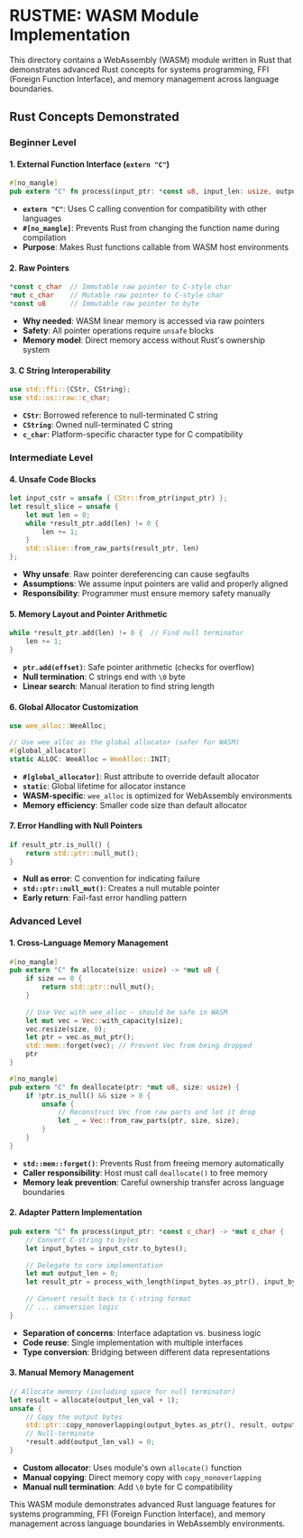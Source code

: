 # RUSTME: WASM Module Implementation

This directory contains a WebAssembly (WASM) module written in Rust that demonstrates advanced Rust concepts for systems programming, FFI (Foreign Function Interface), and memory management across language boundaries.

## Rust Concepts Demonstrated

### Beginner Level

#### **1. External Function Interface (`extern "C"`)**
```rust
#[no_mangle]
pub extern "C" fn process(input_ptr: *const u8, input_len: usize, output_len: *mut usize) -> *mut u8
```
- **`extern "C"`**: Uses C calling convention for compatibility with other languages
- **`#[no_mangle]`**: Prevents Rust from changing the function name during compilation
- **Purpose**: Makes Rust functions callable from WASM host environments

#### **2. Raw Pointers**
```rust
*const c_char  // Immutable raw pointer to C-style char
*mut c_char    // Mutable raw pointer to C-style char
*const u8      // Immutable raw pointer to byte
```
- **Why needed**: WASM linear memory is accessed via raw pointers
- **Safety**: All pointer operations require `unsafe` blocks
- **Memory model**: Direct memory access without Rust's ownership system

#### **3. C String Interoperability**
```rust
use std::ffi::{CStr, CString};
use std::os::raw::c_char;
```
- **`CStr`**: Borrowed reference to null-terminated C string
- **`CString`**: Owned null-terminated C string
- **`c_char`**: Platform-specific character type for C compatibility

### Intermediate Level

#### **4. Unsafe Code Blocks**
```rust
let input_cstr = unsafe { CStr::from_ptr(input_ptr) };
let result_slice = unsafe {
    let mut len = 0;
    while *result_ptr.add(len) != 0 {
        len += 1;
    }
    std::slice::from_raw_parts(result_ptr, len)
};
```
- **Why unsafe**: Raw pointer dereferencing can cause segfaults
- **Assumptions**: We assume input pointers are valid and properly aligned
- **Responsibility**: Programmer must ensure memory safety manually

#### **5. Memory Layout and Pointer Arithmetic**
```rust
while *result_ptr.add(len) != 0 {  // Find null terminator
    len += 1;
}
```
- **`ptr.add(offset)`**: Safe pointer arithmetic (checks for overflow)
- **Null termination**: C strings end with `\0` byte
- **Linear search**: Manual iteration to find string length

#### **6. Global Allocator Customization**
```rust
use wee_alloc::WeeAlloc;

// Use wee_alloc as the global allocator (safer for WASM)
#[global_allocator]
static ALLOC: WeeAlloc = WeeAlloc::INIT;
```
- **`#[global_allocator]`**: Rust attribute to override default allocator
- **`static`**: Global lifetime for allocator instance
- **WASM-specific**: `wee_alloc` is optimized for WebAssembly environments
- **Memory efficiency**: Smaller code size than default allocator

#### **7. Error Handling with Null Pointers**
```rust
if result_ptr.is_null() {
    return std::ptr::null_mut();
}
```
- **Null as error**: C convention for indicating failure
- **`std::ptr::null_mut()`**: Creates a null mutable pointer
- **Early return**: Fail-fast error handling pattern

### Advanced Level

#### **1. Cross-Language Memory Management**
```rust
#[no_mangle]
pub extern "C" fn allocate(size: usize) -> *mut u8 {
    if size == 0 {
        return std::ptr::null_mut();
    }
    
    // Use Vec with wee_alloc - should be safe in WASM
    let mut vec = Vec::with_capacity(size);
    vec.resize(size, 0);
    let ptr = vec.as_mut_ptr();
    std::mem::forget(vec); // Prevent Vec from being dropped
    ptr
}

#[no_mangle]
pub extern "C" fn deallocate(ptr: *mut u8, size: usize) {
    if !ptr.is_null() && size > 0 {
        unsafe {
            // Reconstruct Vec from raw parts and let it drop
            let _ = Vec::from_raw_parts(ptr, size, size);
        }
    }
}
```
- **`std::mem::forget()`**: Prevents Rust from freeing memory automatically
- **Caller responsibility**: Host must call `deallocate()` to free memory
- **Memory leak prevention**: Careful ownership transfer across language boundaries

#### **2. Adapter Pattern Implementation**
```rust
pub extern "C" fn process(input_ptr: *const c_char) -> *mut c_char {
    // Convert C-string to bytes
    let input_bytes = input_cstr.to_bytes();
    
    // Delegate to core implementation
    let mut output_len = 0;
    let result_ptr = process_with_length(input_bytes.as_ptr(), input_bytes.len(), &mut output_len);
    
    // Convert result back to C-string format
    // ... conversion logic
}
```
- **Separation of concerns**: Interface adaptation vs. business logic
- **Code reuse**: Single implementation with multiple interfaces
- **Type conversion**: Bridging between different data representations

#### **3. Manual Memory Management**
```rust
// Allocate memory (including space for null terminator)
let result = allocate(output_len_val + 1);
unsafe {
    // Copy the output bytes
    std::ptr::copy_nonoverlapping(output_bytes.as_ptr(), result, output_len_val);
    // Null-terminate
    *result.add(output_len_val) = 0;
}
```
- **Custom allocator**: Uses module's own `allocate()` function
- **Manual copying**: Direct memory copy with `copy_nonoverlapping`
- **Manual null termination**: Add `\0` byte for C compatibility

This WASM module demonstrates advanced Rust language features for systems programming, FFI (Foreign Function Interface), and memory management across language boundaries in WebAssembly environments.
